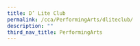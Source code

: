 ```yaml
---
title: D’ Lite Club
permalink: /cca/PerformingArts/dliteclub/
description: ""
third_nav_title: PerformingArts
---
```



